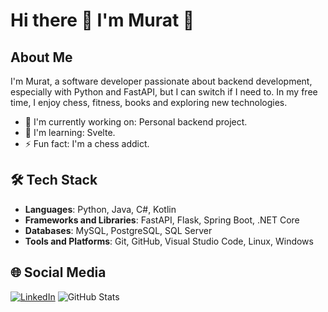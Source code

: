 <!--
**alcmrt/alcmrt** is a ✨ _special_ ✨ repository because its `README.md` (this file) appears on your GitHub profile.

Here are some ideas to get you started:

- 🔭 I’m currently working on ...
- 🌱 I’m currently learning ...
- 👯 I’m looking to collaborate on ...
- 🤔 I’m looking for help with ...
- 💬 Ask me about ...
- 📫 How to reach me: ...
- 😄 Pronouns: ...
- ⚡ Fun fact: ...
-->

# Hi there 👋 I'm Murat 👋

## About Me

I'm Murat, a software developer passionate about backend development, especially with Python and FastAPI, but I can switch if I need to. In my free time, I enjoy chess, fitness, books and exploring new technologies.

- 🔭 I'm currently working on: Personal backend project.
- 🌱 I'm learning: Svelte.
- ⚡ Fun fact: I'm a chess addict.

## 🛠 Tech Stack

- **Languages**: Python, Java, C#, Kotlin
- **Frameworks and Libraries**: FastAPI, Flask, Spring Boot, .NET Core
- **Databases**: MySQL, PostgreSQL, SQL Server
- **Tools and Platforms**: Git, GitHub, Visual Studio Code, Linux, Windows

## 🌐 Social Media

[![LinkedIn](https://img.shields.io/badge/LinkedIn-blue?style=flat&logo=linkedin&logoColor=white)](https://linkedin.com/in/alicemmurat/)
![GitHub Stats](https://github-readme-stats.vercel.app/api?username=alcmrt&show_icons=true&theme=radical)

